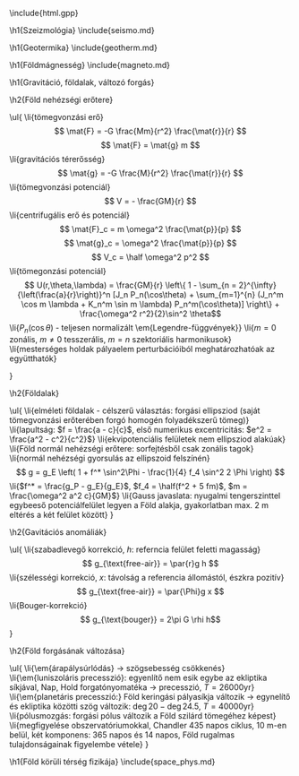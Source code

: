 \include{html.gpp}

\h1{Szeizmológia}
\include{seismo.md}

\h1{Geotermika}
\include{geotherm.md}

\h1{Földmágnesség}
\include{magneto.md}

\h1{Gravitáció, földalak, változó forgás}

\h2{Föld nehézségi erőtere}

\ul{
    \li{tömegvonzási erő}
    $$ \mat{F} = -G \frac{Mm}{r^2} \frac{\mat{r}}{r} $$
    $$ \mat{F} = \mat{g} m $$
    \li{gravitációs térerősség}
    $$ \mat{g} = -G \frac{M}{r^2} \frac{\mat{r}}{r} $$
    \li{tömegvonzási potenciál}
    $$ V = - \frac{GM}{r} $$
    \li{centrifugális erő és potenciál}
    $$ \mat{F}_c = m \omega^2 \frac{\mat{p}}{p} $$
    $$ \mat{g}_c = \omega^2 \frac{\mat{p}}{p} $$
    $$ V_c = \half \omega^2 p^2 $$
    \li{tömegonzási potenciál}
    $$ U(r,\theta,\lambda) = \frac{GM}{r} \left\{ 
    1 - \sum_{n = 2}^{\infty} {\left(\frac{a}{r}\right)}^n
    [J_n P_n(\cos\theta) + \sum_{m=1}^{n} (J_n^m \cos m \lambda
    + K_n^m \sin m \lambda) P_n^m(\cos\theta)] \right\}
    + \frac{\omega^2 r^2}{2}\sin^2 \theta$$
    \li{$P_n(\cos\theta)$ - teljesen normalizált \em{Legendre-függvények}}
    \li{$m = 0$ zonális, $m \ne 0$ tesszerális, $m = n$ szektoriális harmonikusok}
    \li{mesterséges holdak pályaelem perturbációiból meghatározhatóak az együtthatók}
    
}

\h2{Földalak}

\ul{
    \li{elméleti földalak - célszerű választás: forgási ellipsziod (saját
    tömegvonzási erőterében forgó homogén folyadékszerű tömeg)}
    \li{lapultság: $f = \frac{a - c}{c}$, első numerikus excentricitás:
        $e^2 = \frac{a^2 - c^2}{c^2}$}
    \li{ekvipotenciális felületek nem ellipsziod alakúak}
    \li{Föld normál nehézségi erőtere: sorfejtésből csak zonális tagok}
    \li{normál nehézségi gyorsulás az ellipszoid felszínén}
    $$ g = g_E \left( 1 + f^* \sin^2\Phi - \frac{1}{4} f_4 \sin^2 2 \Phi \right) $$
    \li{$f^* = \frac{g_P - g_E}{g_E}$, $f_4 = \half(f^2 + 5 fm)$,
        $m = \frac{\omega^2 a^2 c}{GM}$}
    \li{Gauss javaslata: nyugalmi tengerszinttel egybeeső potenciálfelület
        legyen a Föld alakja, gyakorlatban max. 2 m eltérés a két felület
        között}
}

\h2{Gavitációs anomáliák}

\ul{
    \li{szabadlevegő korrekció, $h$: referncia felület feletti magasság}
    $$ g_{\text{free-air}} = \par{r}g h $$
    \li{szélességi korrekció, $x$: távolság a referencia állomástól,
        észkra pozitív}
    $$ g_{\text{free-air}} = \par{\Phi}g x $$
    \li{Bouger-korrekció}
    $$ g_{\text{bouger}} = 2\pi G \rhi h$$
}

\h2{Föld forgásának változása}

\ul{
    \li{\em{árapálysúrlódás} &rarr; szögsebesség csökkenés}
    \li{\em{luniszoláris precesszió}: egyenlítő nem esik egybe az ekliptika
        síkjával, Nap, Hold forgatónyomatéka &rarr; precesszió,
        $T = 26 000 \text{yr}$}
    \li{\em{planetáris precesszió:} Föld keringási pályasíkja változik &rarr;
        egynelítő és ekliptika közötti szög változik: $\deg{20} - \deg{24.5}$,
        $T = 40 000 \text{yr}$}
    \li{pólusmozgás: forgási pólus változik a Föld szilárd tömegéhez képest}
    \li{megfigyelése obszervatóriumokkal, Chandler 435 napos ciklus, 10 m-en
        belül, két komponens: 365 napos és 14 napos, Föld rugalmas
        tulajdonságainak figyelembe vétele}
}


\h1{Föld körüli térség fizikája}
\include{space_phys.md}
